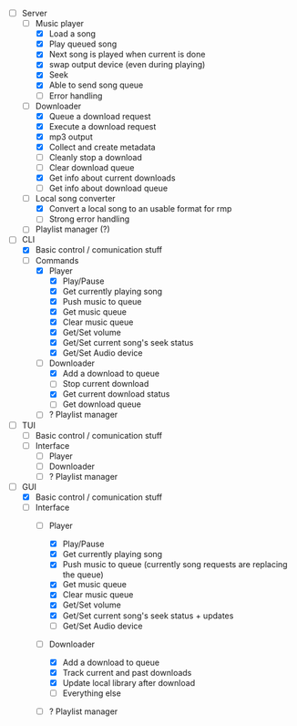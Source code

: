 - [ ] Server  
    - [ ] Music player
        - [x] Load a song
        - [x] Play queued song
        - [x] Next song is played when current is done
        - [x] swap output device (even during playing)
        - [x] Seek
        - [x] Able to send song queue
        - [ ] Error handling
    - [ ] Downloader
        - [x] Queue a download request
        - [x] Execute a download request
        - [x] mp3 output
        - [x] Collect and create metadata
        - [ ] Cleanly stop a download
        - [ ] Clear download queue
        - [x] Get info about current downloads
        - [ ] Get info about download queue
    - [ ] Local song converter
        - [x] Convert a local song to an usable format for rmp
        - [ ] Strong error handling
    - [ ] Playlist manager (?)

- [ ] CLI
    - [x] Basic control / comunication stuff
    - [ ] Commands
        - [x] Player
            - [x] Play/Pause
            - [x] Get currently playing song
            - [x] Push music to queue
            - [x] Get music queue
            - [x] Clear music queue
            - [x] Get/Set volume
            - [x] Get/Set current song's seek status
            - [x] Get/Set Audio device
        - [ ] Downloader
            - [x] Add a download to queue
            - [ ] Stop current download
            - [x] Get current download status
            - [ ] Get download queue
        - [ ] ? Playlist manager 
- [ ] TUI
    - [ ] Basic control / comunication stuff
    - [ ] Interface
        - [ ] Player
        - [ ] Downloader
        - [ ] ? Playlist manager

- [ ] GUI
    - [x] Basic control / comunication stuff
    - [ ] Interface
        - [ ] Player
            - [x] Play/Pause
            - [x] Get currently playing song
            - [x] Push music to queue (currently song requests are replacing the queue)
            - [x] Get music queue
            - [x] Clear music queue
            - [x] Get/Set volume
            - [x] Get/Set current song's seek status + updates
            - [ ] Get/Set Audio device
        - [ ] Downloader
            - [x] Add a download to queue
            - [x] Track current and past downloads
            - [x] Update local library after download
            - [ ] Everything else
        - [ ] ? Playlist manager

